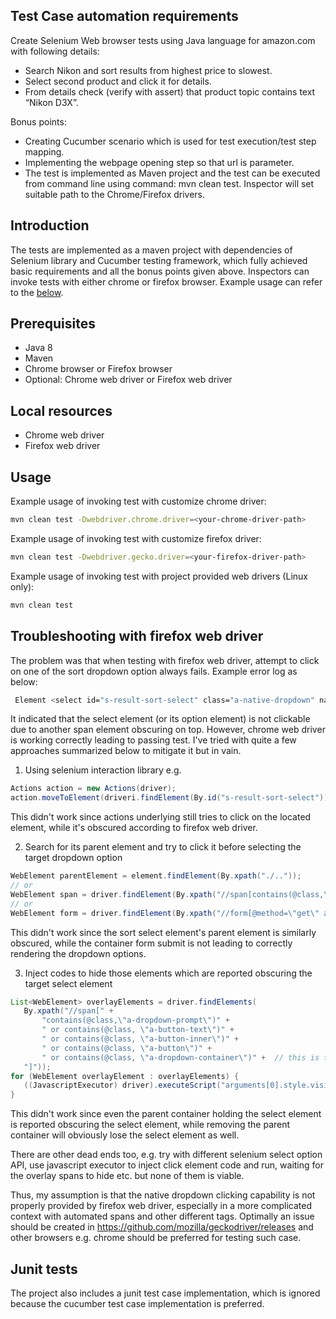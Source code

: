## Test Case automation requirements
Create Selenium Web browser tests using Java language for amazon.com with following details:

- Search Nikon and sort results from highest price to slowest.
- Select second product and click it for details.
- From details check (verify with assert) that product topic contains text “Nikon D3X”.

Bonus points:

- Creating Cucumber scenario which is used for test execution/test step mapping.
- Implementing the webpage opening step so that url is parameter.
- The test is implemented as Maven project and the test can be executed from command line using command: mvn clean test.
Inspector will set suitable path to the Chrome/Firefox drivers.


## Introduction
The tests are implemented as a maven project with dependencies of Selenium library and Cucumber testing framework,
which fully achieved basic requirements and all the bonus points given above. Inspectors can invoke tests with either
chrome or firefox browser. Example usage can refer to the [below](#Usage).


## Prerequisites
- Java 8
- Maven
- Chrome browser or Firefox browser 
- Optional: Chrome web driver or Firefox web driver


## Local resources
- Chrome web driver
- Firefox web driver


## Usage
Example usage of invoking test with customize chrome driver:
```bash
mvn clean test -Dwebdriver.chrome.driver=<your-chrome-driver-path>
```

Example usage of invoking test with customize firefox driver:
```bash
mvn clean test -Dwebdriver.gecko.driver=<your-firefox-driver-path>
```

Example usage of invoking test with project provided web drivers (Linux only):
```bash
mvn clean test
```


## Troubleshooting with firefox web driver
The problem was that when testing with firefox web driver, attempt to click on one of the sort dropdown option always fails.
Example error log as below:
```bash
 Element <select id="s-result-sort-select" class="a-native-dropdown" name="s"> is not clickable at point (1197,127) because another element <span class="a-button-text a-declarative"> obscures it
```

It indicated that the select element (or its option element) is not clickable due to another span element obscuring on top.
However, chrome web driver is working correctly leading to passing test. I've tried with quite a few approaches summarized below to mitigate it but in vain.

1. Using selenium interaction library e.g.
```java
Actions action = new Actions(driver);
action.moveToElement(driveri.findElement(By.id("s-result-sort-select"))).click().perform();
```
This didn't work since actions underlying still tries to click on the located element, while it's obscured according to firefox web driver.

2. Search for its parent element and try to click it before selecting the target dropdown option
```java
WebElement parentElement = element.findElement(By.xpath("./.."));
// or
WebElement span = driver.findElement(By.xpath("//span[contains(@class,\"a-dropdown-container\")]"));
// or
WebElement form = driver.findElement(By.xpath("//form[@method=\"get\" and @action=\"/s\"]"));
```
This didn't work since the sort select element's parent element is similarly obscured, while the container form submit
is not leading to correctly rendering the dropdown options.

3. Inject codes to hide those elements which are reported obscuring the target select element
```java
List<WebElement> overlayElements = driver.findElements(
   By.xpath("//span[" +
       "contains(@class,\"a-dropdown-prompt\")" +
       " or contains(@class, \"a-button-text\")" +
       " or contains(@class, \"a-button-inner\")" +
       " or contains(@class, \"a-button\")" +
       " or contains(@class, \"a-dropdown-container\")" +  // this is the parent container holding the select
   "]"));
for (WebElement overlayElement : overlayElements) {
   ((JavascriptExecutor) driver).executeScript("arguments[0].style.visibility='hidden'", overlayElement);
}
```
This didn't work since even the parent container holding the select element is reported obscuring the select element, while
removing the parent container will obviously lose the select element as well.

There are other dead ends too, e.g. try with different selenium select option API, use javascript executor to inject click
element code and run, waiting for the overlay spans to hide etc. but none of them is viable.

Thus, my assumption is that the native dropdown clicking capability is not properly provided by firefox web driver, especially
in a more complicated context with automated spans and other different tags. Optimally an issue should be created in https://github.com/mozilla/geckodriver/releases
and other browsers e.g. chrome should be preferred for testing such case.


## Junit tests
The project also includes a junit test case implementation, which is ignored because the cucumber test case implementation is preferred.

